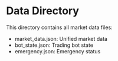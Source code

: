 # Data Directory

This directory contains all market data files:
- market_data.json: Unified market data
- bot_state.json: Trading bot state
- emergency.json: Emergency status
